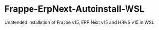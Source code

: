 # Frappe-ErpNext-Autoinstall-WSL
Unatended installation of Frappe v15, ERP Next v15 and HRMS v15 in WSL
